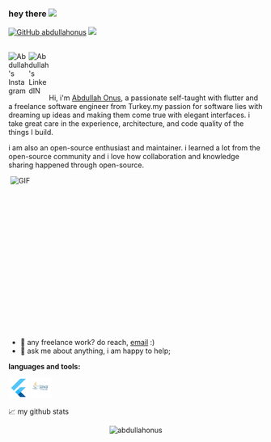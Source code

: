 ### hey there <img src="https://media.giphy.com/media/hvRJCLFzcasrR4ia7z/giphy.gif" width="25px"> 
[![GitHub abdullahonus](https://img.shields.io/github/followers/abdullahonus?label=follow&style=social)](https://github.com/abdullahonus)
![](https://visitor-badge.glitch.me/badge?page_id=abdullahonus.abdullahonus)

<br />
<a href="https://www.instagram.com/countrol4offical/">

  <img align="left" alt="Abdullah's Instagram" width="40px"  src="https://img.icons8.com/fluency/48/000000/instagram-new.png" />
</a>

<a href="https://www.linkedin.com/in/abdullah-onu%C5%9F-104682189/">
  <img align="left" alt="Abdullah's LinkedIN" width="40px"    src="https://img.icons8.com/fluency/48/000000/linkedin.png" />
</a>

<br />
<br />
<br />
<br />


Hi, i'm [Abdullah Onus](https://abdullahonus.me/), a passionate self-taught with flutter and a freelance software engineer from Turkey.my passion for software lies with dreaming up ideas and making them come true with elegant interfaces. i take great care in the experience, architecture, and code quality of the things I build.

i am also an open-source enthusiast and maintainer. i learned a lot from the open-source community and i love how collaboration and knowledge sharing happened through open-source.


  <img align="right" alt="GIF" src="https://github.com/abhisheknaiidu/abhisheknaiidu/blob/master/code.gif?raw=true" width="500" height="320" />
  
- 💼 any freelance work? do reach, [email](mailto:countrolfour@gmail.com) :)
- 💬 ask me about anything, i am happy to help;

**languages and tools:**  

<code><img height="40" src="https://raw.githubusercontent.com/github/explore/80688e429a7d4ef2fca1e82350fe8e3517d3494d/topics/flutter/flutter.png"></code>
<code><img height="40" src="https://raw.githubusercontent.com/github/explore/80688e429a7d4ef2fca1e82350fe8e3517d3494d/topics/java/java.png"></code>






📈 my github stats

<p align="center"> <img src="https://github-readme-stats.vercel.app/api?username=abdullahonus&show_icons=true&theme=gotham" alt="abdullahonus" />



